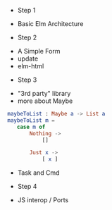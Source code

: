 * Step 1
 - Basic Elm Architecture

* Step 2
 - A Simple Form
 - update
 - elm-html

* Step 3
 - "3rd party" library
 - more about Maybe
 ```elm
maybeToList : Maybe a -> List a
maybeToList m =
    case m of
        Nothing ->
            []

        Just x ->
            [ x ]
```

 - Task and Cmd

* Step 4
 - JS interop / Ports
